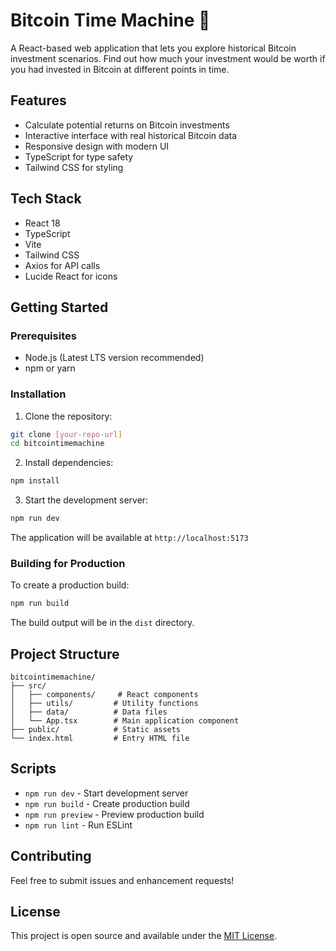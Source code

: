 # Bitcoin Time Machine 🚀

A React-based web application that lets you explore historical Bitcoin investment scenarios. Find out how much your investment would be worth if you had invested in Bitcoin at different points in time.

## Features

- Calculate potential returns on Bitcoin investments
- Interactive interface with real historical Bitcoin data
- Responsive design with modern UI
- TypeScript for type safety
- Tailwind CSS for styling

## Tech Stack

- React 18
- TypeScript
- Vite
- Tailwind CSS
- Axios for API calls
- Lucide React for icons

## Getting Started

### Prerequisites

- Node.js (Latest LTS version recommended)
- npm or yarn

### Installation

1. Clone the repository:
```bash
git clone [your-repo-url]
cd bitcointimemachine
```

2. Install dependencies:
```bash
npm install
```

3. Start the development server:
```bash
npm run dev
```

The application will be available at `http://localhost:5173`

### Building for Production

To create a production build:

```bash
npm run build
```

The build output will be in the `dist` directory.

## Project Structure

```
bitcointimemachine/
├── src/
│   ├── components/     # React components
│   ├── utils/         # Utility functions
│   ├── data/          # Data files
│   └── App.tsx        # Main application component
├── public/            # Static assets
└── index.html         # Entry HTML file
```

## Scripts

- `npm run dev` - Start development server
- `npm run build` - Create production build
- `npm run preview` - Preview production build
- `npm run lint` - Run ESLint

## Contributing

Feel free to submit issues and enhancement requests!

## License

This project is open source and available under the [MIT License](LICENSE).
